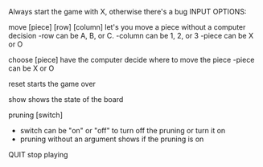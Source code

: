 Always start the game with X, otherwise there's a bug
INPUT OPTIONS:

move [piece] [row] [column]
let's you move a piece without a computer decision
-row can be A, B, or C.
-column can be 1, 2, or 3
-piece can be X or O

choose [piece]
have the computer decide where to move the piece
-piece can be X or O

reset
starts the game over

show
shows the state of the board

pruning [switch]
- switch can be "on" or "off" to turn off the pruning or turn it on
- pruning without an argument shows if the pruning is on

QUIT
stop playing